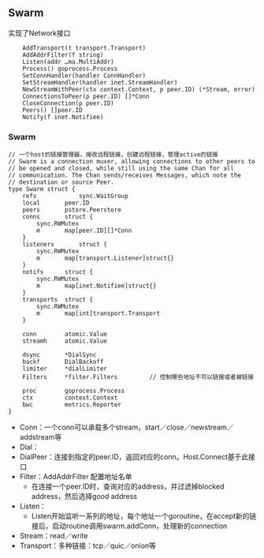 ## Swarm


实现了Network接口

```
	AddTransport(t transport.Transport)
	AddAddrFilter(f string)
	Listen(addr …ma.MultiAddr)
	Process() goprocess.Process
	SetConnHandler(handler ConnHandler)
	SetStreamHandler(handler inet.StreamHandler)
	NewStreamWithPeer(ctx context.Context, p peer.ID) (*Stream, error)
	ConnectionsToPeer(p peer.ID) []*Conn
	CloseConnection(p peer.ID)
	Peers() []peer.ID
	Notify(f inet.Notifiee)
```


### Swarm

```
// 一个host的链接管理器，接收远程链接，创建远程链接，管理active的链接
// Swarm is a connection muxer, allowing connections to other peers to
// be opened and closed, while still using the same Chan for all
// communication. The Chan sends/receives Messages, which note the
// destination or source Peer.
type Swarm struct {
	refs			sync.WaitGroup
	local		peer.ID
	peers		pstore.Peerstore
	conns		struct {
		sync.RWMutex
		m 		map[peer.ID][]*Conn
	}
	listeners		struct {
		sync.RWMutex
		m		map[transport.Listener]struct{}
	}
	notifs		struct {
		sync.RWMutex
		m		map[inet.Notifiee]struct{}
	}
	transports 	struct {
		sync.RWMutex
		m		map[int]transport.Transport
	}

	conn		atomic.Value
	streamh		atomic.Value

	dsync		*DialSync
	backf		DialBackoff
	limiter		*dialLimiter
	Filters		*filter.Filters			// 控制哪些地址不可以链接或者被链接

	proc		goprocess.Process
	ctx			context.Context
	bwc			metrics.Reporter
}
```

* Conn：一个conn可以承载多个stream，start／close／newstream／addstream等
* Dial：
* DialPeer：连接到指定的peer.ID，返回对应的conn。Host.Connect基于此接口
* Filter：AddAddrFilter 配置地址名单
  * 在连接一个peer.ID时，查询对应的address，并过滤掉blocked address，然后选择good address
* Listen：
  * Listen开始监听一系列的地址，每个地址一个goroutine，在accept新的链接后，启动routine调用swarm.addConn，处理新的connection
* Stream：read／write
* Transport：多种链接：tcp／quic／onion等




